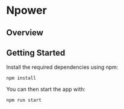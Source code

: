 # Npower

## Overview

## Getting Started

Install the required dependencies using npm:

```
npm install
```

You can then start the app with:

```
npm run start
```




